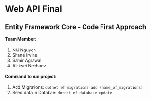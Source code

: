 # Web API Final
## Entity Framework Core - Code First Approach

#### Team Member: 
1. Nhi Nguyen
2. Shane Irvine
3. Samir Agrawal
4. Aleksei Nechaev

#### Command to run project:
1. Add Migrations: ```dotnet ef migrations add (name_of_migrations)```
2. Seed data in Databae: ```dotnet ef database update```
